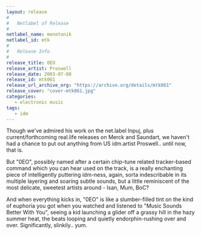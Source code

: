 ```yaml
---
layout: release
#
#   Netlabel of Release
#
netlabel_name: monotonik
netlabel_id: mtk
#
#   Release Info
#
release_title: 0EO
release_artist: Proswell
release_date: 2003-07-08
release_id: mtk061
release_url_archive_org: "https://archive.org/details/mtk061"
release_cover: "cover-mtk061.jpg"
categories:
   - electronic music
tags:
   - idm
---
```

Though we've admired his work on the net.label Inpuj, plus current/forthcoming real.life releases on Merck and Saundart, we haven't had a chance to put out anything from US idm.artist Proswell.. until now, that is.

But "0EO", possibly named after a certain chip-tune related tracker-based command which you can hear used on the track, is a really enchanting piece of intelligently puttering idm-ness, again, sorta indescribable in its multiple layering and soaring subtle sounds, but a little reminiscent of the most delicate, sweetest artists around - Isan, Mum, BoC?

And when everything kicks in, "0EO" is like a slumber-filled tint on the kind of euphoria you got when you watched and listened to "Music Sounds Better With You", seeing a kid launching a glider off a grassy hill in the hazy summer heat, the beats looping and quietly endorphin-rushing over and over. Significantly, slinkily.. yum.


